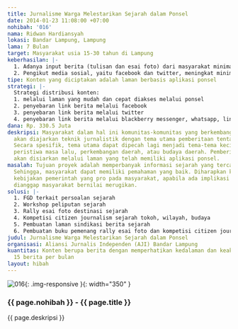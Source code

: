 ```yaml
---
title: Jurnalisme Warga Melestarikan Sejarah dalam Ponsel
date: 2014-01-23 11:08:00 +07:00
nohibah: '016'
nama: Ridwan Hardiansyah
lokasi: Bandar Lampung, Lampung
lama: 7 Bulan
target: Masyarakat usia 15-30 tahun di Lampung
keberhasilan: |-
  1. Adanya input berita (tulisan dan esai foto) dari masyarakat minimal 15 berita per bulan.
  2. Pengikut media sosial, yaitu facebook dan twitter, meningkat minimal 200 orang per bulan.
tipe: Konten yang diciptakan adalah laman berbasis aplikasi ponsel
strategi: |-
  Strategi distribusi konten:
  1. melalui laman yang mudah dan cepat diakses melalui ponsel
  2. penyebaran link berita melalui facebook
  3. penyebaran link berita melalui twitter
  4. penyebaran link berita melalui blackberry messenger, whatsapp, line, dan aplikasi sejenis
dana: Rp. 330.5 Juta
deskripsi: Masyarakat dalam hal ini komunitas-komunitas yang berkembang di Lampung,
  akan diajarkan teknik jurnalistik dengan tema utama pemberitaan tentang sejarah.
  Secara spesifik, tema utama dapat dipecah lagi menjadi tema-tema kecil, seperti
  peristiwa masa lalu, perkembangan daerah, atau budaya daerah. Pemberitaan yang dihasilkan
  akan disiarkan melalui laman yang telah memiliki aplikasi ponsel.
masalah: Tujuan proyek adalah memperbanyak informasi sejarah yang tercatat dan disebarluaskan.
  Sehingga, masyarakat dapat memiliki pemahaman yang baik. Diharapkan kemudian, ada
  kebijakan pemerintah yang pro pada masyarakat, apabila ada implikasi sejarah yang
  dianggap masyarakat bernilai merugikan.
solusi: |-
  1. FGD terkait persoalan sejarah
  2. Workshop peliputan sejarah
  3. Rally esai foto destinasi sejarah
  4. Kompetisi citizen journalism sejarah tokoh, wilayah, budaya
  5. Pembuatan laman sindikasi berita sejarah
  6. Pembuatan buku pemenang rally esai foto dan kompetisi citizen journalism
judul: Jurnalisme Warga Melestarikan Sejarah dalam Ponsel
organisasi: Aliansi Jurnalis Independen (AJI) Bandar Lampung
kuantitas: Konten berupa berita dengan memperhatikan kedalaman dan keakuratan, minimal
  15 berita per bulan
layout: hibah
---
```


![016](/static/img/hibahcms/016.png){: .img-responsive }{: width="350" }

### {{ page.nohibah }} - {{ page.title }}

{{ page.deskripsi }}
